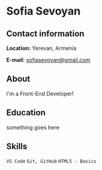 # Sofia Sevoyan

## Contact information

**Location:** Yerevan, Armenia

**E-mail:** [sofiasevoyan@gmail.com](mailto:sofiasevoyan@gmail.com)

## About

I'm a Front-End Developer!

## Education

something goes here

## Skills

`VS Code` `Git, GitHub` `HTML5 - Basics`
